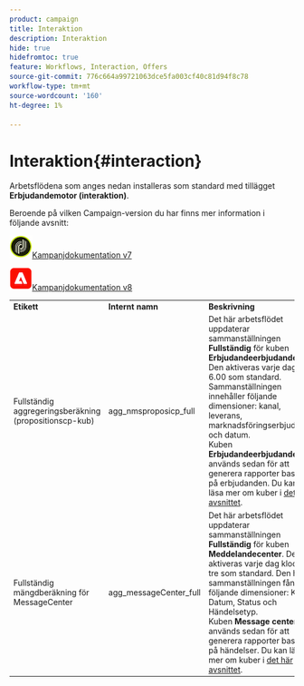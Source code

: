 ```yaml
---
product: campaign
title: Interaktion
description: Interaktion
hide: true
hidefromtoc: true
feature: Workflows, Interaction, Offers
source-git-commit: 776c664a99721063dce5fa003cf40c81d94f8c78
workflow-type: tm+mt
source-wordcount: '160'
ht-degree: 1%

---
```



# Interaktion{#interaction}



Arbetsflödena som anges nedan installeras som standard med tillägget **Erbjudandemotor (interaktion)**.

Beroende på vilken Campaign-version du har finns mer information i följande avsnitt:

![](assets/do-not-localize/v7.jpeg)[Kampanjdokumentation v7](../../interaction/using/interaction-and-offer-management.md)

![](assets/do-not-localize/v8.png)[Kampanjdokumentation v8](https://experienceleague.adobe.com/docs/campaign/campaign-v8/send/interaction/interaction.html)


<table> 
 <tbody> 
  <tr> 
   <td> <strong>Etikett</strong><br /> </td> 
   <td> <strong>Internt namn</strong><br /> </td> 
   <td> <strong>Beskrivning</strong><br /> </td> 
  </tr> 
  <tr> 
   <td> <span class="uicontrol">Fullständig aggregeringsberäkning (propositionscp-kub)</span> <br /> </td> 
   <td> <span class="uicontrol">agg_nmsproposicp_full</span> <br /> </td> 
   <td> Det här arbetsflödet uppdaterar sammanställningen <strong>Fullständig</strong> för kuben <strong>Erbjudandeerbjudande</strong>. Den aktiveras varje dag kl. 6.00 som standard. Sammanställningen innehåller följande dimensioner: kanal, leverans, marknadsföringserbjudande och datum.<br /> Kuben <strong>Erbjudandeerbjudande</strong> används sedan för att generera rapporter baserat på erbjudanden. Du kan läsa mer om kuber i <a href="../../reporting/using/ac-cubes.md">det här avsnittet</a>.<br /> </td> 
  </tr> 
   <tr> 
   <td> <span class="uicontrol">Fullständig mängdberäkning för MessageCenter</span> <br /> </td> 
   <td> <span class="uicontrol">agg_messageCenter_full</span> <br /> </td> 
   <td> Det här arbetsflödet uppdaterar sammanställningen <strong>Fullständig</strong> för kuben <strong>Meddelandecenter</strong>. Den aktiveras varje dag klockan tre som standard. Den här sammanställningen fångar följande dimensioner: Kanal, Datum, Status och Händelsetyp.<br /> Kuben <strong>Message center</strong> används sedan för att generera rapporter baserat på händelser. Du kan läsa mer om kuber i <a href="../../reporting/using/ac-cubes.md">det här avsnittet</a>.<br /> </td> 
   <td> <br /> </td> 
  </tr> 
 </tbody> 
</table>

